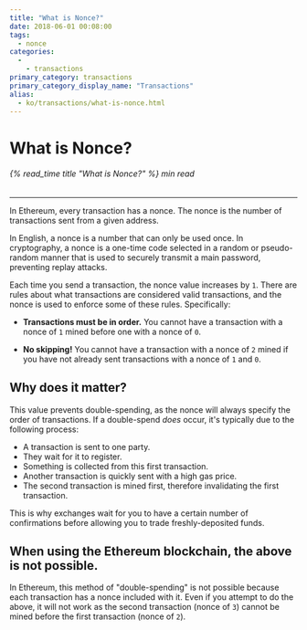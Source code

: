 ```yaml
---
title: "What is Nonce?"
date: 2018-06-01 00:08:00
tags:
  - nonce
categories:
  - 
    - transactions
primary_category: transactions
primary_category_display_name: "Transactions"
alias:
  - ko/transactions/what-is-nonce.html
---
```


# **What is Nonce?**

###### {% read_time title "What is Nonce?" %} min read

* * *

In Ethereum, every transaction has a nonce. The nonce is the number of transactions sent from a given address.

In English, a nonce is a number that can only be used once. In cryptography, a nonce is a one-time code selected in a random or pseudo-random manner that is used to securely transmit a main password, preventing replay attacks.

Each time you send a transaction, the nonce value increases by `1`. There are rules about what transactions are considered valid transactions, and the nonce is used to enforce some of these rules. Specifically:

-   **Transactions must be in order.** You cannot have a transaction with a nonce of `1` mined before one with a nonce of `0`.

-   **No skipping!** You cannot have a transaction with a nonce of `2` mined if you have not already sent transactions with a nonce of `1` and `0`.

## **Why does it matter?**

This value prevents double-spending, as the nonce will always specify the order of transactions. If a double-spend _does_ occur, it's typically due to the following process:

-   A transaction is sent to one party.
-   They wait for it to register.
-   Something is collected from this first transaction.
-   Another transaction is quickly sent with a high gas price.
-   The second transaction is mined first, therefore invalidating the first transaction.

This is why exchanges wait for you to have a certain number of confirmations before allowing you to trade freshly-deposited funds.

## **When using the Ethereum blockchain, the above is not possible.**

In Ethereum, this method of "double-spending" is not possible because each transaction has a nonce included with it. Even if you attempt to do the above, it will not work as the second transaction (nonce of `3`) cannot be mined before the first transaction (nonce of `2`).

